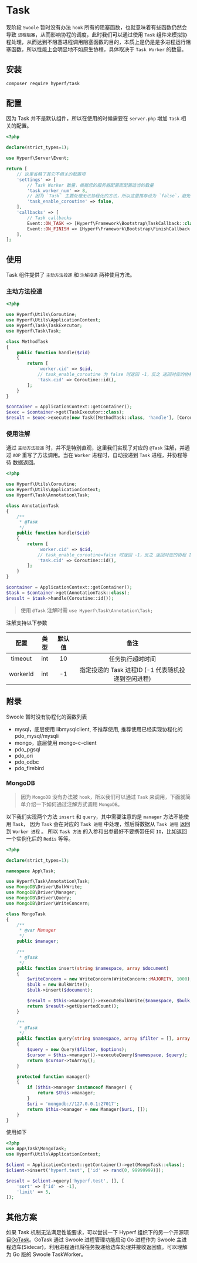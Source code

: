 # Task

现阶段 `Swoole` 暂时没有办法 `hook` 所有的阻塞函数，也就意味着有些函数仍然会导致 `进程阻塞`，从而影响协程的调度，此时我们可以通过使用 `Task` 组件来模拟协程处理，从而达到不阻塞进程调用阻塞函数的目的，本质上是仍是是多进程运行阻塞函数，所以性能上会明显地不如原生协程，具体取决于 `Task Worker` 的数量。

## 安装

```bash
composer require hyperf/task
```

## 配置

因为 Task 并不是默认组件，所以在使用的时候需要在 `server.php` 增加 `Task` 相关的配置。

```php
<?php

declare(strict_types=1);

use Hyperf\Server\Event;

return [
    // 这里省略了其它不相关的配置项
    'settings' => [
        // Task Worker 数量，根据您的服务器配置而配置适当的数量
        'task_worker_num' => 8,
        // 因为 `Task` 主要处理无法协程化的方法，所以这里推荐设为 `false`，避免协程下出现数据混淆的情况
        'task_enable_coroutine' => false,
    ],
    'callbacks' => [
        // Task callbacks
        Event::ON_TASK => [Hyperf\Framework\Bootstrap\TaskCallback::class, 'onTask'],
        Event::ON_FINISH => [Hyperf\Framework\Bootstrap\FinishCallback::class, 'onFinish'],
    ],
];

```

## 使用

Task 组件提供了 `主动方法投递` 和 `注解投递` 两种使用方法。

### 主动方法投递

```php
<?php

use Hyperf\Utils\Coroutine;
use Hyperf\Utils\ApplicationContext;
use Hyperf\Task\TaskExecutor;
use Hyperf\Task\Task;

class MethodTask
{
    public function handle($cid)
    {
        return [
            'worker.cid' => $cid,
            // task_enable_coroutine 为 false 时返回 -1，反之 返回对应的协程 ID
            'task.cid' => Coroutine::id(),
        ];
    }
}

$container = ApplicationContext::getContainer();
$exec = $container->get(TaskExecutor::class);
$result = $exec->execute(new Task([MethodTask::class, 'handle'], [Coroutine::id()]));

```

### 使用注解

通过 `主动方法投递` 时，并不是特别直观，这里我们实现了对应的 `@Task` 注解，并通过 `AOP` 重写了方法调用。当在 `Worker` 进程时，自动投递到 `Task` 进程，并协程等待 数据返回。

```php
<?php

use Hyperf\Utils\Coroutine;
use Hyperf\Utils\ApplicationContext;
use Hyperf\Task\Annotation\Task;

class AnnotationTask
{
    /**
     * @Task
     */
    public function handle($cid)
    {
        return [
            'worker.cid' => $cid,
            // task_enable_coroutine=false 时返回 -1，反之 返回对应的协程 ID
            'task.cid' => Coroutine::id(),
        ];
    }
}

$container = ApplicationContext::getContainer();
$task = $container->get(AnnotationTask::class);
$result = $task->handle(Coroutine::id());
```

> 使用 `@Task` 注解时需 `use Hyperf\Task\Annotation\Task;`

注解支持以下参数

|   配置   | 类型  | 默认值 |                        备注                        |
| :------: | :---: | :----: | :------------------------------------------------: |
| timeout  |  int  |   10   |                  任务执行超时时间                  |
| workerId |  int  |   -1   | 指定投递的 Task 进程ID (-1 代表随机投递到空闲进程) |

## 附录

Swoole 暂时没有协程化的函数列表

- mysql，底层使用 libmysqlclient, 不推荐使用, 推荐使用已经实现协程化的 pdo_mysql/mysqli
- mongo，底层使用 mongo-c-client
- pdo_pgsql
- pdo_ori
- pdo_odbc
- pdo_firebird

### MongoDB

> 因为 `MongoDB` 没有办法被 `hook`，所以我们可以通过 `Task` 来调用，下面就简单介绍一下如何通过注解方式调用 `MongoDB`。

以下我们实现两个方法 `insert` 和 `query`，其中需要注意的是 `manager` 方法不能使用 `Task`，
因为 `Task` 会在对应的 `Task 进程` 中处理，然后将数据从 `Task 进程` 返回到 `Worker 进程` 。
所以 `Task 方法` 的入参和出参最好不要携带任何 `IO`，比如返回一个实例化后的 `Redis` 等等。

```php
<?php

declare(strict_types=1);

namespace App\Task;

use Hyperf\Task\Annotation\Task;
use MongoDB\Driver\BulkWrite;
use MongoDB\Driver\Manager;
use MongoDB\Driver\Query;
use MongoDB\Driver\WriteConcern;

class MongoTask
{
    /**
     * @var Manager
     */
    public $manager;

    /**
     * @Task
     */
    public function insert(string $namespace, array $document)
    {
        $writeConcern = new WriteConcern(WriteConcern::MAJORITY, 1000);
        $bulk = new BulkWrite();
        $bulk->insert($document);

        $result = $this->manager()->executeBulkWrite($namespace, $bulk, $writeConcern);
        return $result->getUpsertedCount();
    }

    /**
     * @Task
     */
    public function query(string $namespace, array $filter = [], array $options = [])
    {
        $query = new Query($filter, $options);
        $cursor = $this->manager()->executeQuery($namespace, $query);
        return $cursor->toArray();
    }

    protected function manager()
    {
        if ($this->manager instanceof Manager) {
            return $this->manager;
        }
        $uri = 'mongodb://127.0.0.1:27017';
        return $this->manager = new Manager($uri, []);
    }
}

```

使用如下

```php
<?php
use App\Task\MongoTask;
use Hyperf\Utils\ApplicationContext;

$client = ApplicationContext::getContainer()->get(MongoTask::class);
$client->insert('hyperf.test', ['id' => rand(0, 99999999)]);

$result = $client->query('hyperf.test', [], [
    'sort' => ['id' => -1],
    'limit' => 5,
]);
```

## 其他方案

如果 Task 机制无法满足性能要求，可以尝试一下 Hyperf 组织下的另一个开源项目[GoTask](https://github.com/hyperf/gotask)。GoTask 通过 Swoole 进程管理功能启动 Go 进程作为 Swoole 主进程边车(Sidecar)，利用进程通讯将任务投递给边车处理并接收返回值。可以理解为 Go 版的 Swoole TaskWorker。

